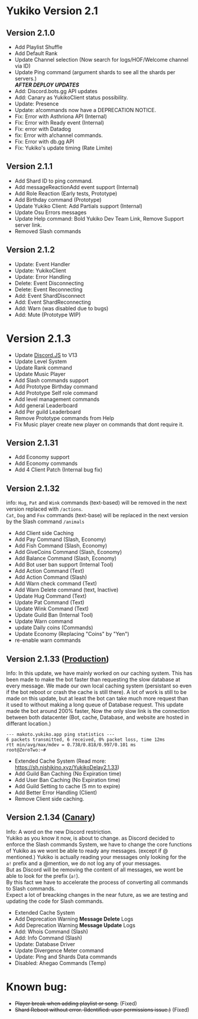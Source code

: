 # Yukiko Version 2.1

## Version 2.1.0 
+ Add Playlist Shuffle
+ Add Default Rank
+ Update Channel selection (Now search for logs/HOF/Welcome channel via ID)
+ Update Ping command (argument shards to see all the shards per servers.)  
***AFTER DEPLOY UPDATES***  
+ Add: Discord.bots.gg API updates
+ Add: Canary as YukikoClient status possibility.
+ Update: Presence
+ Update: a!commands now have a DEPRECATION NOTICE.
+ Fix: Error with Asthriona API (Internal)
+ Fix: Error with Ready event (Internal)
+ Fix: error with Datadog
+ fix: Error with a!channel commands.
+ Fix: Error with db.gg API
+ Fix: Yukiko's update timing (Rate Limite)


## Version 2.1.1 
+ Add Shard ID to ping command.
+ Add messageReactionAdd event support (Internal)
+ Add Role Reaction (Early tests, Prototype)
+ Add Birthday command (Prototype)
+ Update Yukiko Client: Add Partials support (Internal)
+ Update Osu Errors messages
+ Update Help command: Bold Yukiko Dev Team Link, Remove Support server link.
+ Removed Slash commands

## Version 2.1.2 
+ Update: Event Handler
+ Update: YukikoClient
+ Update: Error Handling
+ Delete: Event Disconnecting
+ Delete: Event Reconnecting
+ Add: Event ShardDisconnect
+ Add: Event ShardReconnecting
+ Add: Warn (was disabled due to bugs)
+ Add: Mute (Prototype WIP)  

# Version 2.1.3
+ Update [Discord.JS](https://discord.js.org/#/) to V13
+ Update Level System
+ Update Rank command
+ Update Music Player
+ Add Slash commands support
+ Add Prototype Birthday command
+ Add Prototype Self role command
+ Add level management commands
+ Add general Leaderboard
+ Add Per guild Leaderboard
+ Remove Prototype commands from Help
+ Fix Music player create new player on commands that dont require it.

## Version 2.1.31
+ Add Economy support
+ Add Economy commands
+ Add 4 Client Patch (Internal bug fix)

## Version 2.1.32 
info: `Hug`, `Pat` and `Wink` commands (text-based) will be removed in the next version replaced with `/actions`.  
      `Cat`, `Dog` and `Fox` commands (text-base) will be replaced in the next version by the Slash command `/animals`
+ Add Client side Caching
+ Add Pay Command (Slash, Economy)
+ Add Fish Command (Slash, Economy)
+ Add GiveCoins Command (Slash, Economy)
+ Add Balance Command (Slash, Economy)
+ Add Bot user ban support (Internal Tool)
+ Add Action Command (Text)
+ Add Action Command (Slash)
+ Add Warn check command (Text)
+ Add Warn Delete command (text, Inactive)
+ Update Hug Command (Text)
+ Update Pat Command (Text)
+ Update Wink Command (Text)
+ Update Guild Ban (Internal Tool)
+ Update Warn command
+ update Daily coins (Commands)
+ Update Economy (Replacing "Coins" by "Yen")
+ re-enable warn commands

## Version 2.1.33 ([Production](https://yukiko.app/release))
Info: In this update, we have mainly worked on our caching system. This has been made to make the bot faster than requesting the slow database at every message. 
We made our own local caching system (persistant so even if the bot reboot or crash the cache is still there).
A lot of work is still to be made on this update, but at least the bot can take much more request than it used to without making a long queue of Database request.
This update made the bot around 200% faster, Now the only slow link is the connection between both datacenter (Bot, cache, Database, and  website are hosted in differant location.)
```
--- makoto.yukiko.app ping statistics ---
6 packets transmitted, 6 received, 0% packet loss, time 12ms
rtt min/avg/max/mdev = 0.738/0.818/0.997/0.101 ms
root@ZeroTwo:~#
```
  
+ Extended Cache System (Read more: https://sh.nishikino.xyz/YukikoDelay2.1.33)
+ Add Guild Ban Caching (No Expiration time)
+ Add User Ban Caching (No Expiration time)
+ Add Guild Setting to cache (5 mn to expire)
+ Add Better Error Handling (Client)
+ Remove Client side caching.

## Version 2.1.34 ([Canary](https://yukiko.app/release))
Info: A word on the new Discord restriction.  
Yukiko as you know it now, is about to change. as Discord decided to enforce the Slash commands System, we have to change the core functions of Yukiko as we wont be able to ready any messages. (except if @ mentioned.) Yukiko is actually reading your messages only looking for the `a!` prefix and a @mention, we do not log any of your messages.  
But as Discord will be removing the content of all messages, we wont be able to look for the prefix (`a!`).  
By this fact we have to accelerate the process of converting all commands to Slash commands.  
Expect a lot of breacking changes in the near future, as we are testing and updating the code for Slash commands.  
  
+ Extended Cache System
+ Add Deprecation Warning **Message Delete** Logs
+ Add Deprecation Warning **Message Update** Logs
+ Add: Whois Command (Slash)
+ Add: Info Command (Slash)
+ Update: Database Driver
+ Update Divergence Meter command
+ Update: Ping and Shards Data commands
+ Disabled: Ahegao Commands (Temp)


# Known bug: 
+ ~~Player break when adding playlist or song.~~ (Fixed)
+ ~~Shard Reboot without error. (Identified: user permissions issue.)~~ (Fixed)
